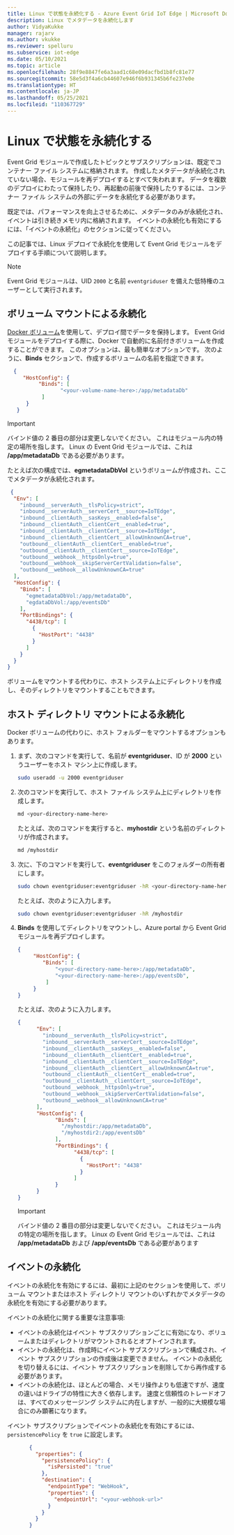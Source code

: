 ```yaml
---
title: Linux で状態を永続化する - Azure Event Grid IoT Edge | Microsoft Docs
description: Linux でメタデータを永続化します
author: VidyaKukke
manager: rajarv
ms.author: vkukke
ms.reviewer: spelluru
ms.subservice: iot-edge
ms.date: 05/10/2021
ms.topic: article
ms.openlocfilehash: 28f9e8847fe6a3aad1c68e09dacfbd1b8fc81e77
ms.sourcegitcommit: 58e5d3f4a6cb44607e946f6b931345b6fe237e0e
ms.translationtype: HT
ms.contentlocale: ja-JP
ms.lasthandoff: 05/25/2021
ms.locfileid: "110367729"
---
```

# <a name="persist-state-in-linux"></a>Linux で状態を永続化する

Event Grid モジュールで作成したトピックとサブスクリプションは、既定でコンテナー ファイル システムに格納されます。 作成したメタデータが永続化されていない場合、モジュールを再デプロイするとすべて失われます。 データを複数のデプロイにわたって保持したり、再起動の前後で保持したりするには、コンテナー ファイル システムの外部にデータを永続化する必要があります。

既定では、パフォーマンスを向上させるために、メタデータのみが永続化され、イベントは引き続きメモリ内に格納されます。 イベントの永続化も有効にするには、「イベントの永続化」のセクションに従ってください。

この記事では、Linux デプロイで永続化を使用して Event Grid モジュールをデプロイする手順について説明します。

> [!NOTE]
>Event Grid モジュールは、UID `2000` と名前 `eventgriduser` を備えた低特権のユーザーとして実行されます。

## <a name="persistence-via-volume-mount"></a>ボリューム マウントによる永続化

 [Docker ボリューム](https://docs.docker.com/storage/volumes/)を使用して、デプロイ間でデータを保持します。 Event Grid モジュールをデプロイする際に、Docker で自動的に名前付きボリュームを作成することができます。 このオプションは、最も簡単なオプションです。 次のように、**Binds** セクションで、作成するボリュームの名前を指定できます。

```json
  {
     "HostConfig": {
          "Binds": [
                 "<your-volume-name-here>:/app/metadataDb"
           ]
      }
   }
```

>[!IMPORTANT]
>バインド値の 2 番目の部分は変更しないでください。 これはモジュール内の特定の場所を指します。 Linux の Event Grid モジュールでは、これは **/app/metadataDb** である必要があります。

たとえば次の構成では、**egmetadataDbVol** というボリュームが作成され、ここでメタデータが永続化されます。

```json
 {
  "Env": [
    "inbound__serverAuth__tlsPolicy=strict",
    "inbound__serverAuth__serverCert__source=IoTEdge",
    "inbound__clientAuth__sasKeys__enabled=false",
    "inbound__clientAuth__clientCert__enabled=true",
    "inbound__clientAuth__clientCert__source=IoTEdge",
    "inbound__clientAuth__clientCert__allowUnknownCA=true",
    "outbound__clientAuth__clientCert__enabled=true",
    "outbound__clientAuth__clientCert__source=IoTEdge",
    "outbound__webhook__httpsOnly=true",
    "outbound__webhook__skipServerCertValidation=false",
    "outbound__webhook__allowUnknownCA=true"
  ],
  "HostConfig": {
    "Binds": [
      "egmetadataDbVol:/app/metadataDb",
      "egdataDbVol:/app/eventsDb"
    ],
    "PortBindings": {
      "4438/tcp": [
        {
          "HostPort": "4438"
        }
      ]
    }
  }
}
```

ボリュームをマウントする代わりに、ホスト システム上にディレクトリを作成し、そのディレクトリをマウントすることもできます。

## <a name="persistence-via-host-directory-mount"></a>ホスト ディレクトリ マウントによる永続化

Docker ボリュームの代わりに、ホスト フォルダーをマウントするオプションもあります。

1. まず、次のコマンドを実行して、名前が **eventgriduser**、ID が **2000** というユーザーをホスト マシン上に作成します。

    ```sh
    sudo useradd -u 2000 eventgriduser
    ```
1. 次のコマンドを実行して、ホスト ファイル システム上にディレクトリを作成します。

   ```sh
   md <your-directory-name-here>
   ```

    たとえば、次のコマンドを実行すると、**myhostdir** という名前のディレクトリが作成されます。

    ```sh
    md /myhostdir
    ```
1. 次に、下のコマンドを実行して、**eventgriduser** をこのフォルダーの所有者にします。

   ```sh
   sudo chown eventgriduser:eventgriduser -hR <your-directory-name-here>
   ```

    たとえば、次のように入力します。

    ```sh
    sudo chown eventgriduser:eventgriduser -hR /myhostdir
    ```
1. **Binds** を使用してディレクトリをマウントし、Azure portal から Event Grid モジュールを再デプロイします。

    ```json
    {
         "HostConfig": {
            "Binds": [
                "<your-directory-name-here>:/app/metadataDb",
                "<your-directory-name-here>:/app/eventsDb",
             ]
         }
    }
    ```

    たとえば、次のように入力します。

    ```json
    {
          "Env": [
            "inbound__serverAuth__tlsPolicy=strict",
            "inbound__serverAuth__serverCert__source=IoTEdge",
            "inbound__clientAuth__sasKeys__enabled=false",
            "inbound__clientAuth__clientCert__enabled=true",
            "inbound__clientAuth__clientCert__source=IoTEdge",
            "inbound__clientAuth__clientCert__allowUnknownCA=true",
            "outbound__clientAuth__clientCert__enabled=true",
            "outbound__clientAuth__clientCert__source=IoTEdge",
            "outbound__webhook__httpsOnly=true",
            "outbound__webhook__skipServerCertValidation=false",
            "outbound__webhook__allowUnknownCA=true"
          ],
          "HostConfig": {
                "Binds": [
                  "/myhostdir:/app/metadataDb",
                  "/myhostdir2:/app/eventsDb"
                ],
                "PortBindings": {
                      "4438/tcp": [
                        {
                          "HostPort": "4438"
                        }
                      ]
                }
          }
    }
    ```

    >[!IMPORTANT]
    >バインド値の 2 番目の部分は変更しないでください。 これはモジュール内の特定の場所を指します。 Linux の Event Grid モジュールでは、これは **/app/metadataDb** および **/app/eventsDb** である必要があります


## <a name="persist-events"></a>イベントの永続化

イベントの永続化を有効にするには、最初に上記のセクションを使用して、ボリューム マウントまたはホスト ディレクトリ マウントのいずれかでメタデータの永続化を有効にする必要があります。

イベントの永続化に関する重要な注意事項: 

* イベントの永続化はイベント サブスクリプションごとに有効になり、ボリュームまたはディレクトリがマウントされるとオプトインされます。
* イベントの永続化は、作成時にイベント サブスクリプションで構成され、イベント サブスクリプションの作成後は変更できません。 イベントの永続化を切り替えるには、イベント サブスクリプションを削除してから再作成する必要があります。
* イベントの永続化は、ほとんどの場合、メモリ操作よりも低速ですが、速度の違いはドライブの特性に大きく依存します。 速度と信頼性のトレードオフは、すべてのメッセージング システムに内在しますが、一般的に大規模な場合にのみ顕著になります。

イベント サブスクリプションでイベントの永続化を有効にするには、`persistencePolicy` を `true` に設定します。

 ```json
        {
          "properties": {
            "persistencePolicy": {
              "isPersisted": "true"
            },
            "destination": {
              "endpointType": "WebHook",
              "properties": {
                "endpointUrl": "<your-webhook-url>"
              }
            }
          }
        }
 ```
